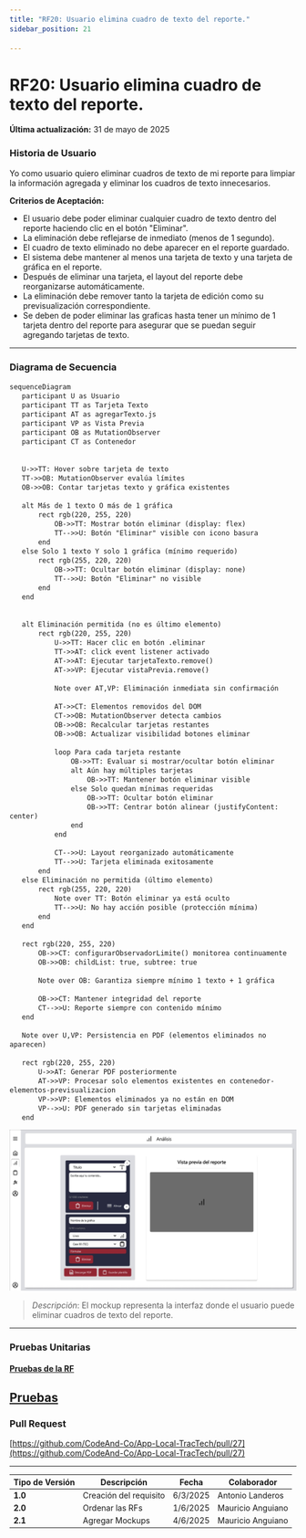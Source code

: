 ```yaml
---
title: "RF20: Usuario elimina cuadro de texto del reporte."  
sidebar_position: 21

---
```


# RF20: Usuario elimina cuadro de texto del reporte.

**Última actualización:** 31 de mayo de 2025

### Historia de Usuario

Yo como usuario quiero eliminar cuadros de texto de mi reporte para limpiar la información agregada y eliminar los cuadros de texto innecesarios.

 **Criterios de Aceptación:**
 - El usuario debe poder eliminar cualquier cuadro de texto dentro del reporte haciendo clic en el botón "Eliminar".
 - La eliminación debe reflejarse de inmediato (menos de 1 segundo).
 - El cuadro de texto eliminado no debe aparecer en el reporte guardado.
 - El sistema debe mantener al menos una tarjeta de texto y una tarjeta de gráfica en el reporte.
 - Después de eliminar una tarjeta, el layout del reporte debe reorganizarse automáticamente.
 - La eliminación debe remover tanto la tarjeta de edición como su previsualización correspondiente.
 - Se deben de poder eliminar las graficas hasta tener un mínimo de 1 tarjeta dentro del reporte para asegurar que se puedan seguir agregando tarjetas de texto.


---

### Diagrama de Secuencia

```mermaid
sequenceDiagram
   participant U as Usuario
   participant TT as Tarjeta Texto
   participant AT as agregarTexto.js
   participant VP as Vista Previa
   participant OB as MutationObserver
   participant CT as Contenedor


   U->>TT: Hover sobre tarjeta de texto
   TT->>OB: MutationObserver evalúa límites
   OB->>OB: Contar tarjetas texto y gráfica existentes
   
   alt Más de 1 texto O más de 1 gráfica
       rect rgb(220, 255, 220)
           OB->>TT: Mostrar botón eliminar (display: flex)
           TT-->>U: Botón "Eliminar" visible con icono basura
       end
   else Solo 1 texto Y solo 1 gráfica (mínimo requerido)
       rect rgb(255, 220, 220)
           OB->>TT: Ocultar botón eliminar (display: none)
           TT-->>U: Botón "Eliminar" no visible
       end
   end


   alt Eliminación permitida (no es último elemento)
       rect rgb(220, 255, 220)
           U->>TT: Hacer clic en botón .eliminar
           TT->>AT: click event listener activado
           AT->>AT: Ejecutar tarjetaTexto.remove()
           AT->>VP: Ejecutar vistaPrevia.remove()
           
           Note over AT,VP: Eliminación inmediata sin confirmación
           
           AT->>CT: Elementos removidos del DOM
           CT->>OB: MutationObserver detecta cambios
           OB->>OB: Recalcular tarjetas restantes
           OB->>OB: Actualizar visibilidad botones eliminar
           
           loop Para cada tarjeta restante
               OB->>TT: Evaluar si mostrar/ocultar botón eliminar
               alt Aún hay múltiples tarjetas
                   OB->>TT: Mantener botón eliminar visible
               else Solo quedan mínimas requeridas
                   OB->>TT: Ocultar botón eliminar
                   OB->>TT: Centrar botón alinear (justifyContent: center)
               end
           end
           
           CT-->>U: Layout reorganizado automáticamente
           TT-->>U: Tarjeta eliminada exitosamente
       end
   else Eliminación no permitida (último elemento)
       rect rgb(255, 220, 220)
           Note over TT: Botón eliminar ya está oculto
           TT-->>U: No hay acción posible (protección mínima)
       end
   end

   rect rgb(220, 255, 220)
       OB->>CT: configurarObservadorLimite() monitorea continuamente
       OB->>OB: childList: true, subtree: true
       
       Note over OB: Garantiza siempre mínimo 1 texto + 1 gráfica
       
       OB->>CT: Mantener integridad del reporte
       CT-->>U: Reporte siempre con contenido mínimo
   end

   Note over U,VP: Persistencia en PDF (elementos eliminados no aparecen)

   rect rgb(220, 255, 220)
       U->>AT: Generar PDF posteriormente
       AT->>VP: Procesar solo elementos existentes en contenedor-elementos-previsualizacion
       VP->>VP: Elementos eliminados ya no están en DOM
       VP-->>U: PDF generado sin tarjetas eliminadas
   end
```

![Mockup](./mockups/RF3.jpg)

> *Descripción*: El mockup representa la interfaz donde el usuario puede eliminar cuadros de texto del reporte.

---

### Pruebas Unitarias 

#### [Pruebas de la RF](https://docs.google.com/spreadsheets/d/1W-JW32dTsfI22-Yl5LydMhiu-oXHH_xo3hWvK6FHeLw/edit?gid=1914045690#gid=1914045690)

[Pruebas](https://docs.google.com/spreadsheets/d/1W-JW32dTsfI22-Yl5LydMhiu-oXHH_xo3hWvK6FHeLw/edit?gid=1914045690#gid=1914045690)
---

### Pull Request
[https://github.com/CodeAnd-Co/App-Local-TracTech/pull/27](https://github.com/CodeAnd-Co/App-Local-TracTech/pull/27)

---

| **Tipo de Versión** | **Descripción**              | **Fecha**  | **Colaborador**          |
| ------------------- | ---------------------------- | ---------- | ------------------------ |
| **1.0**             | Creación del requisito       | 6/3/2025   | Antonio Landeros         |
| **2.0**             | Ordenar las RFs              | 1/6/2025   | Mauricio Anguiano          |
| **2.1**             | Agregar Mockups         | 4/6/2025   | Mauricio Anguiano           |